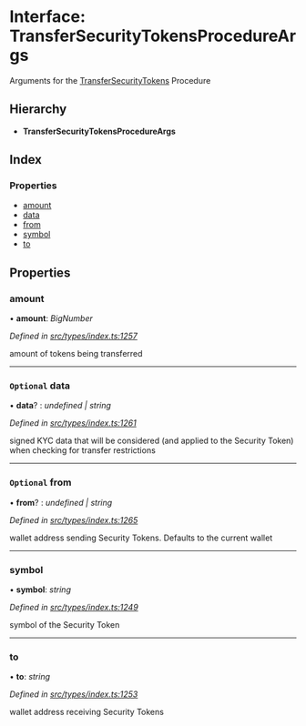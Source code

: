 # Interface: TransferSecurityTokensProcedureArgs

Arguments for the [TransferSecurityTokens](../enums/_types_index_.proceduretype.md#transfersecuritytokens) Procedure

## Hierarchy

* **TransferSecurityTokensProcedureArgs**

## Index

### Properties

* [amount](_types_index_.transfersecuritytokensprocedureargs.md#amount)
* [data](_types_index_.transfersecuritytokensprocedureargs.md#optional-data)
* [from](_types_index_.transfersecuritytokensprocedureargs.md#optional-from)
* [symbol](_types_index_.transfersecuritytokensprocedureargs.md#symbol)
* [to](_types_index_.transfersecuritytokensprocedureargs.md#to)

## Properties

###  amount

• **amount**: *BigNumber*

*Defined in [src/types/index.ts:1257](https://github.com/PolymathNetwork/polymath-sdk/blob/550676f/src/types/index.ts#L1257)*

amount of tokens being transferred

___

### `Optional` data

• **data**? : *undefined | string*

*Defined in [src/types/index.ts:1261](https://github.com/PolymathNetwork/polymath-sdk/blob/550676f/src/types/index.ts#L1261)*

signed KYC data that will be considered (and applied to the Security Token) when checking for transfer restrictions

___

### `Optional` from

• **from**? : *undefined | string*

*Defined in [src/types/index.ts:1265](https://github.com/PolymathNetwork/polymath-sdk/blob/550676f/src/types/index.ts#L1265)*

wallet address sending Security Tokens. Defaults to the current wallet

___

###  symbol

• **symbol**: *string*

*Defined in [src/types/index.ts:1249](https://github.com/PolymathNetwork/polymath-sdk/blob/550676f/src/types/index.ts#L1249)*

symbol of the Security Token

___

###  to

• **to**: *string*

*Defined in [src/types/index.ts:1253](https://github.com/PolymathNetwork/polymath-sdk/blob/550676f/src/types/index.ts#L1253)*

wallet address receiving Security Tokens

